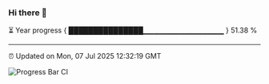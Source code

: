 ### Hi there 👋

⏳ Year progress { ███████████████▁▁▁▁▁▁▁▁▁▁▁▁▁▁▁ } 51.38 %

---

⏰ Updated on Mon, 07 Jul 2025 12:32:19 GMT

![Progress Bar CI](https://github.com/liununu/liununu/workflows/Progress%20Bar%20CI/badge.svg)
